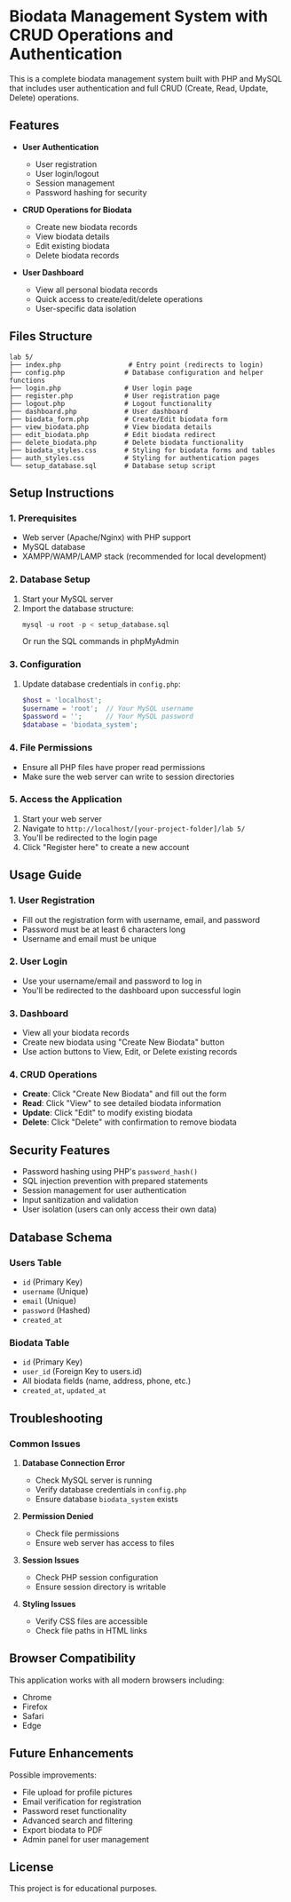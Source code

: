 # Biodata Management System with CRUD Operations and Authentication

This is a complete biodata management system built with PHP and MySQL that includes user authentication and full CRUD (Create, Read, Update, Delete) operations.

## Features

- **User Authentication**
  - User registration
  - User login/logout
  - Session management
  - Password hashing for security

- **CRUD Operations for Biodata**
  - Create new biodata records
  - View biodata details
  - Edit existing biodata
  - Delete biodata records

- **User Dashboard**
  - View all personal biodata records
  - Quick access to create/edit/delete operations
  - User-specific data isolation

## Files Structure

```
lab 5/
├── index.php                 # Entry point (redirects to login)
├── config.php               # Database configuration and helper functions
├── login.php                # User login page
├── register.php             # User registration page
├── logout.php               # Logout functionality
├── dashboard.php            # User dashboard
├── biodata_form.php         # Create/Edit biodata form
├── view_biodata.php         # View biodata details
├── edit_biodata.php         # Edit biodata redirect
├── delete_biodata.php       # Delete biodata functionality
├── biodata_styles.css       # Styling for biodata forms and tables
├── auth_styles.css          # Styling for authentication pages
└── setup_database.sql       # Database setup script
```

## Setup Instructions

### 1. Prerequisites
- Web server (Apache/Nginx) with PHP support
- MySQL database
- XAMPP/WAMP/LAMP stack (recommended for local development)

### 2. Database Setup
1. Start your MySQL server
2. Import the database structure:
   ```sql
   mysql -u root -p < setup_database.sql
   ```
   Or run the SQL commands in phpMyAdmin

### 3. Configuration
1. Update database credentials in `config.php`:
   ```php
   $host = 'localhost';
   $username = 'root';  // Your MySQL username
   $password = '';      // Your MySQL password
   $database = 'biodata_system';
   ```

### 4. File Permissions
- Ensure all PHP files have proper read permissions
- Make sure the web server can write to session directories

### 5. Access the Application
1. Start your web server
2. Navigate to `http://localhost/[your-project-folder]/lab 5/`
3. You'll be redirected to the login page
4. Click "Register here" to create a new account

## Usage Guide

### 1. User Registration
- Fill out the registration form with username, email, and password
- Password must be at least 6 characters long
- Username and email must be unique

### 2. User Login
- Use your username/email and password to log in
- You'll be redirected to the dashboard upon successful login

### 3. Dashboard
- View all your biodata records
- Create new biodata using "Create New Biodata" button
- Use action buttons to View, Edit, or Delete existing records

### 4. CRUD Operations
- **Create**: Click "Create New Biodata" and fill out the form
- **Read**: Click "View" to see detailed biodata information
- **Update**: Click "Edit" to modify existing biodata
- **Delete**: Click "Delete" with confirmation to remove biodata

## Security Features

- Password hashing using PHP's `password_hash()`
- SQL injection prevention with prepared statements
- Session management for user authentication
- Input sanitization and validation
- User isolation (users can only access their own data)

## Database Schema

### Users Table
- `id` (Primary Key)
- `username` (Unique)
- `email` (Unique)
- `password` (Hashed)
- `created_at`

### Biodata Table
- `id` (Primary Key)
- `user_id` (Foreign Key to users.id)
- All biodata fields (name, address, phone, etc.)
- `created_at`, `updated_at`

## Troubleshooting

### Common Issues

1. **Database Connection Error**
   - Check MySQL server is running
   - Verify database credentials in `config.php`
   - Ensure database `biodata_system` exists

2. **Permission Denied**
   - Check file permissions
   - Ensure web server has access to files

3. **Session Issues**
   - Check PHP session configuration
   - Ensure session directory is writable

4. **Styling Issues**
   - Verify CSS files are accessible
   - Check file paths in HTML links

## Browser Compatibility

This application works with all modern browsers including:
- Chrome
- Firefox  
- Safari
- Edge

## Future Enhancements

Possible improvements:
- File upload for profile pictures
- Email verification for registration
- Password reset functionality
- Advanced search and filtering
- Export biodata to PDF
- Admin panel for user management

## License

This project is for educational purposes.
